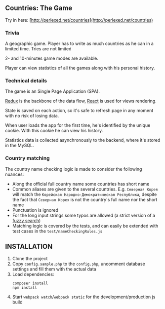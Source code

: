 
Countries: The Game
-------------------

Try in here: [http://perlexed.net/countries](http://perlexed.net/countries)

### Trivia

A geographic game. Player has to write as much countries as he can in a limited time.
Tries are not limited

2- and 10-minutes game modes are available.

Player can view statistics of all the games along with his personal history.

### Technical details

The game is an Single Page Application (SPA).

[Redux](https://redux.js.org/) is the backbone of the data flow, [React](https://reactjs.org/) is used for views rendering.

State is saved on each action, so it's safe to refresh page in any moment with no risk of losing data.

When user loads the app for the first time, he's identified by the unique cookie.
With this cookie he can view his history.

Statistics data is collected asynchronously to the backend, where it's stored in the MySQL.

### Country matching

The country name checking logic is made to consider the following nuances:
- Along the official full country name some countries has short name
- Common aliases are given to the several countries. E.g. `Северная Корея` will match the
  `Корейская Народно-Демократическая Республика`, despite the fact that `Северная Корея` is not the country's
  full name nor the short name
- Punctuation is ignored
- For the long input strings some typos are allowed (a strict version of a [fuzzy search](https://en.wikipedia.org/wiki/Approximate_string_matching)) 
- Matching logic is covered by the tests, and can easily be extended with test cases in the
  `test/nameCheckingRules.js` 

INSTALLATION
------------

1. Clone the project
2. Copy `config.sample.php` to the `config.php`, uncomment database settings and fill them with the actual data
3. Load dependencies:
    ```
    composer install
    npm install
    ```
4. Start `webpack watch`/`webpack static` for the development/production js build
